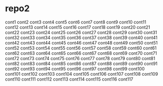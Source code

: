 # repo2

cont1
cont2
cont3
cont4
cont5
cont6
cont7
cont8
cont9
cont10
cont11
cont12
cont13
cont14
cont15
cont16
cont17
cont18
cont19
cont20
cont21
cont22
cont23
cont24
cont25
cont26
cont27
cont28
cont29
cont30
cont31
cont32
cont33
cont34
cont35
cont36
cont37
cont38
cont39
cont40
cont41
cont42
cont43
cont44
cont45
cont46
cont47
cont48
cont49
cont50
cont51
cont52
cont53
cont54
cont55
cont56
cont57
cont58
cont59
cont60
cont61
cont62
cont63
cont64
cont65
cont66
cont67
cont68
cont69
cont70
cont71
cont72
cont73
cont74
cont75
cont76
cont77
cont78
cont79
cont80
cont81
cont82
cont83
cont84
cont85
cont86
cont87
cont88
cont89
cont90
cont91
cont92
cont93
cont94
cont95
cont96
cont97
cont98
cont99
cont100
cont101
cont102
cont103
cont104
cont105
cont106
cont107
cont108
cont109
cont110
cont111
cont112
cont113
cont114
cont115
cont116
cont117
